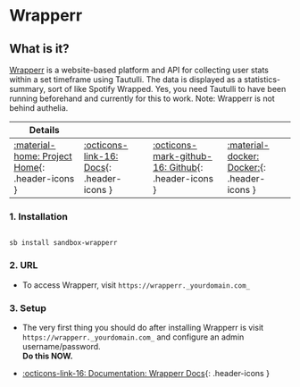 # Wrapperr

## What is it?

[Wrapperr](https://github.com/aunefyren/wrapperr) is a website-based platform and API for collecting user stats within a set timeframe using Tautulli. The data is displayed as a statistics-summary, sort of like Spotify Wrapped. Yes, you need Tautulli to have been running beforehand and currently for this to work. Note: Wrapperr is not behind authelia.

| Details     |             |             |             |
|-------------|-------------|-------------|-------------|
| [:material-home: Project Home](https://github.com/aunefyren/wrapperr){: .header-icons } | [:octicons-link-16: Docs](https://github.com/aunefyren/wrapperr){: .header-icons } | [:octicons-mark-github-16: Github](https://github.com/aunefyren/wrapperr){: .header-icons } | [:material-docker: Docker:](https://hub.docker.com/r/aunefyren/wrapperr){: .header-icons }|

### 1. Installation

``` shell

sb install sandbox-wrapperr

```

### 2. URL

- To access Wrapperr, visit `https://wrapperr._yourdomain.com_`

### 3. Setup

- The very first thing you should do after installing Wrapperr is visit `https://wrapperr._yourdomain.com_` and configure an admin username/password. <br /> **Do this NOW.**

- [:octicons-link-16: Documentation: Wrapperr Docs](https://github.com/aunefyren/wrapperr){: .header-icons }
